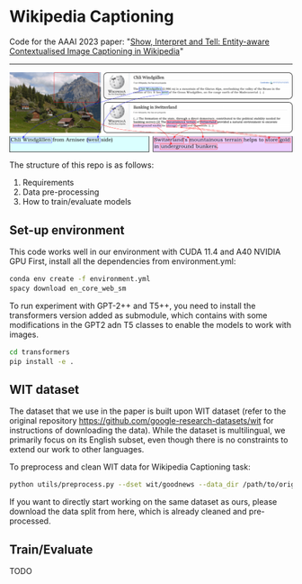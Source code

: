 # Wikipedia Captioning

Code for the AAAI 2023 paper: "[Show, Interpret and Tell: Entity-aware Contextualised Image Captioning in Wikipedia](https://arxiv.org/abs/2209.10474)"

---
<p align="center">
  <img align="middle" src="./assets/teaser.png" alt="Wikipedia Captioning"/>
</p>

The structure of this repo is as follows:

1. Requirements
2. Data pre-processing 
3. How to train/evaluate models

## Set-up environment
This code works well in our environment with CUDA 11.4 and A40 NVIDIA GPU
First, install all the dependencies from environment.yml:

```bash
conda env create -f environment.yml
spacy download en_core_web_sm

```

To run experiment with GPT-2++ and T5++, you need to install the transformers version added as submodule, which contains with some modifications in the GPT2 adn T5 classes to enable the models to work with images.
```bash
cd transformers
pip install -e .
```

## WIT dataset
The dataset that we use in the paper is built upon WIT dataset (refer to the original repository https://github.com/google-research-datasets/wit for instructions of downloading the data). While the dataset is multilingual, we primarily focus on its English subset, even though there is no constraints to extend our work to other languages. 

To preprocess and clean WIT data for Wikipedia Captioning task:
```bash
python utils/preprocess.py --dset wit/goodnews --data_dir /path/to/original/data/ --save_dir /path/to/save/data/
```
If you want to directly start working on the same dataset as ours, please download the data split from here, which is already cleaned and pre-processed.

## Train/Evaluate
TODO